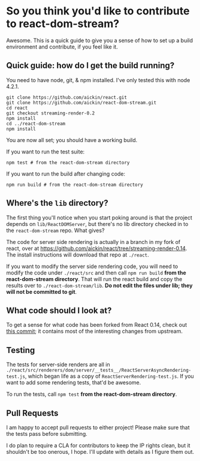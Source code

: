 # So you think you'd like to contribute to react-dom-stream?

Awesome. This is a quick guide to give you a sense of how to set up a build environment and contribute, if you feel like it.

## Quick guide: how do I get the build running?

You need to have node, git, & npm installed. I've only tested this with node 4.2.1.

```
git clone https://github.com/aickin/react.git
git clone https://github.com/aickin/react-dom-stream.git
cd react
git checkout streaming-render-0.2
npm install
cd ../react-dom-stream
npm install
```

You are now all set; you should have a working build.

If you want to run the test suite:
```
npm test # from the react-dom-stream directory
```

If you want to run the build after changing code:
```
npm run build # from the react-dom-stream directory
```

## Where's the `lib` directory?

The first thing you'll notice when you start poking around is that the project depends on `lib/ReactDOMServer`, but there's no lib directory checked in to the `react-dom-stream` repo. What gives?

The code for server side rendering is actually in a branch in my fork of react, over at <https://github.com/aickin/react/tree/streaming-render-0.14>. The install instructions will download that repo at `./react`.

If you want to modify the server side rendering code, you will need to modify the code under `./react/src` and then call `npm run build`  **from the react-dom-stream directory**. That will run the react build and copy the results over to `./react-dom-stream/lib`. **Do not edit the files under lib; they will not be committed to git**.

## What code should I look at?

To get a sense for what code has been forked from React 0.14, check out [this commit](https://github.com/aickin/react/commit/d650a52e806f110ebec971e048b1dbded53cacd6); it contains most of the interesting changes from upstream.

## Testing

The tests for server-side renders are all in `./react/src/renderers/dom/server/__tests__/ReactServerAsyncRendering-test.js`, which began life as a copy of `ReactServerRendering-test.js`. If you want to add some rendering tests, that'd be awesome.

To run the tests, call `npm test` **from the react-dom-stream directory**.

## Pull Requests

I am happy to accept pull requests to either project! Please make sure that the tests pass before submitting.

I do plan to require a CLA for contributors to keep the IP rights clean, but it shouldn't be too onerous, I hope. I'll update with details as I figure them out.
